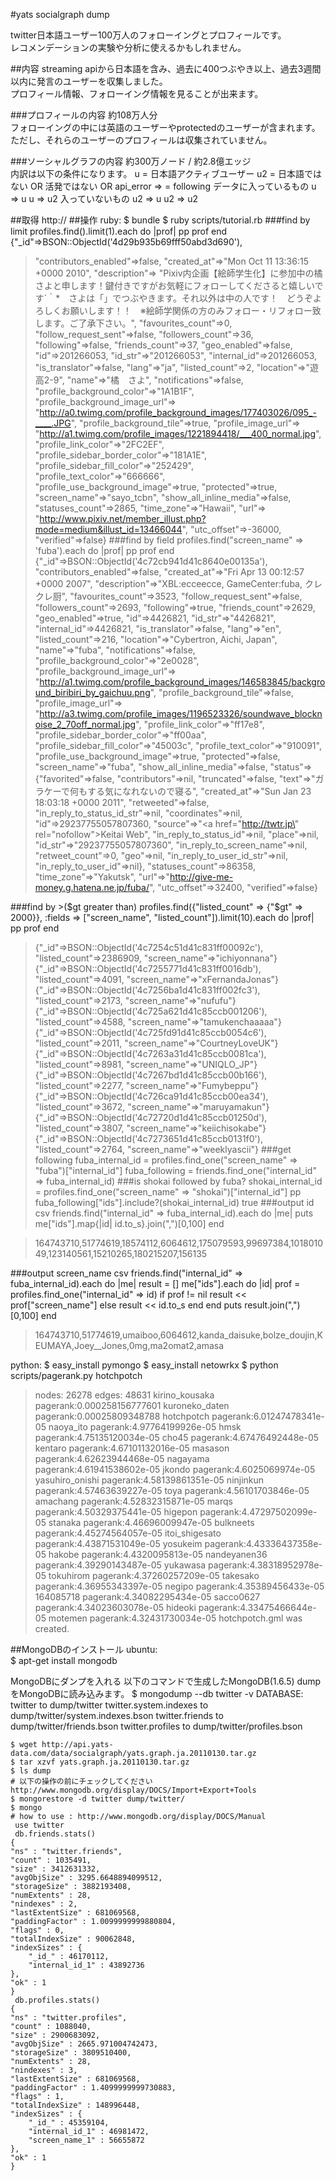 #yats socialgraph dump

twitter日本語ユーザー100万人のフォローイングとプロフィールです。  
レコメンデーションの実験や分析に使えるかもしれません。  

##内容
streaming apiから日本語を含み、過去に400つぶやき以上、過去3週間以内に発言のユーザーを収集しました。  
プロフィール情報、フォローイング情報を見ることが出来ます。  

###プロフィールの内容
  約108万人分  
フォローイングの中には英語のユーザーやprotectedのユーザーが含まれます。  
ただし、それらのユーザーのプロフィールは収集されていません。  

###ソーシャルグラフの内容
  約300万ノード / 約2.8億エッジ  
内訳は以下の条件になります。 
    u  = 日本語アクティブユーザー
    u2 = 日本語ではない OR 活発ではない OR api_error
    => = following
    データに入っているもの
      u => u
      u => u2
    入っていないもの
      u2 => u
      u2 => u2

##取得
  http://
##操作
ruby:
    $ bundle
    $ ruby scripts/tutorial.rb
###find by limit
    profiles.find().limit(1).each do |prof|
      pp prof
    end
{"_id"=>BSON::ObjectId('4d29b935b69fff50abd3d690'),
>"contributors_enabled"=>false,
>"created_at"=>"Mon Oct 11 13:36:15 +0000 2010",
>"description"=>
> "Pixiv内企画【絵師学生化】に参加中の橘さよと申します！鍵付きですがお気軽にフォローしてくださると嬉しいです´｀*　さよは「」でつぶやきます。それ以外は中の人です！　どうぞよろしくお願いします！！　※絵師学関係の方のみフォロー・リフォロー致します。ご了承下さい。",
>"favourites_count"=>0,
>"follow_request_sent"=>false,
>"followers_count"=>36,
>"following"=>false,
>"friends_count"=>37,
>"geo_enabled"=>false,
>"id"=>201266053,
>"id_str"=>"201266053",
>"internal_id"=>201266053,
>"is_translator"=>false,
>"lang"=>"ja",
>"listed_count"=>2,
>"location"=>"遊高2-9",
>"name"=>"橘　さよ",
>"notifications"=>false,
>"profile_background_color"=>"1A1B1F",
>"profile_background_image_url"=>
> "http://a0.twimg.com/profile_background_images/177403026/095_-____.JPG",
>"profile_background_tile"=>true,
>"profile_image_url"=>
> "http://a1.twimg.com/profile_images/1221894418/___400_normal.jpg",
>"profile_link_color"=>"2FC2EF",
>"profile_sidebar_border_color"=>"181A1E",
>"profile_sidebar_fill_color"=>"252429",
>"profile_text_color"=>"666666",
>"profile_use_background_image"=>true,
>"protected"=>true,
>"screen_name"=>"sayo_tcbn",
>"show_all_inline_media"=>false,
>"statuses_count"=>2865,
>"time_zone"=>"Hawaii",
>"url"=>
> "http://www.pixiv.net/member_illust.php?mode=medium&illust_id=13466044",
>"utc_offset"=>-36000,
>"verified"=>false}
###find by field
    profiles.find("screen_name" => 'fuba').each do |prof|
      pp prof
    end
> {"_id"=>BSON::ObjectId('4c72cb941d41c8640e00135a'),
> "contributors_enabled"=>false,
> "created_at"=>"Fri Apr 13 00:12:57 +0000 2007",
> "description"=>"XBL:ecceecce, GameCenter:fuba, クレクレ厨",
> "favourites_count"=>3523,
> "follow_request_sent"=>false,
> "followers_count"=>2693,
> "following"=>true,
> "friends_count"=>2629,
> "geo_enabled"=>true,
> "id"=>4426821,
> "id_str"=>"4426821",
> "internal_id"=>4426821,
> "is_translator"=>false,
> "lang"=>"en",
> "listed_count"=>216,
> "location"=>"Cybertron, Aichi, Japan",
> "name"=>"fuba",
> "notifications"=>false,
> "profile_background_color"=>"2e0028",
> "profile_background_image_url"=>
>  "http://a1.twimg.com/profile_background_images/146583845/background_biribiri_by_gaichuu.png",
> "profile_background_tile"=>false,
> "profile_image_url"=>
>  "http://a3.twimg.com/profile_images/1196523326/soundwave_blocknoise_2_70off_normal.jpg",
> "profile_link_color"=>"ff17e8",
> "profile_sidebar_border_color"=>"ff00aa",
> "profile_sidebar_fill_color"=>"45003c",
> "profile_text_color"=>"910091",
> "profile_use_background_image"=>true,
> "protected"=>false,
> "screen_name"=>"fuba",
> "show_all_inline_media"=>false,
> "status"=>
> {"favorited"=>false,
>  "contributors"=>nil,
>  "truncated"=>false,
>  "text"=>"ガラケーで何もする気になれないので寝る",
>  "created_at"=>"Sun Jan 23 18:03:18 +0000 2011",
>  "retweeted"=>false,
>  "in_reply_to_status_id_str"=>nil,
>  "coordinates"=>nil,
>  "id"=>29237755057807360,
>  "source"=>"<a href=\"http://twtr.jp\" rel=\"nofollow\">Keitai Web</a>",
>  "in_reply_to_status_id"=>nil,
>  "place"=>nil,
>  "id_str"=>"29237755057807360",
>  "in_reply_to_screen_name"=>nil,
>  "retweet_count"=>0,
>  "geo"=>nil,
>  "in_reply_to_user_id_str"=>nil,
>  "in_reply_to_user_id"=>nil},
> "statuses_count"=>86358,
> "time_zone"=>"Yakutsk",
> "url"=>"http://give-me-money.g.hatena.ne.jp/fuba/",
> "utc_offset"=>32400,
> "verified"=>false}

###find by >($gt greater than)
    profiles.find({"listed_count" => {"$gt" => 2000}},
                   :fields => ["screen_name", "listed_count"]).limit(10).each do |prof|
      pp prof
    end


> {"_id"=>BSON::ObjectId('4c7254c51d41c831ff00092c'),
> "listed_count"=>2386909,
> "screen_name"=>"ichiyonnana"}
> {"_id"=>BSON::ObjectId('4c7255771d41c831ff0016db'),
> "listed_count"=>4091,
> "screen_name"=>"xFernandaJonas"}
> {"_id"=>BSON::ObjectId('4c7256ba1d41c831ff002fc3'),
> "listed_count"=>2173,
> "screen_name"=>"nufufu"}
> {"_id"=>BSON::ObjectId('4c725a621d41c85ccb001206'),
> "listed_count"=>4588,
> "screen_name"=>"tamukenchaaaaa"}
> {"_id"=>BSON::ObjectId('4c725fd91d41c85ccb0054c6'),
> "listed_count"=>2011,
> "screen_name"=>"CourtneyLoveUK"}
> {"_id"=>BSON::ObjectId('4c7263a31d41c85ccb0081ca'),
> "listed_count"=>8981,
> "screen_name"=>"UNIQLO_JP"}
> {"_id"=>BSON::ObjectId('4c7267bd1d41c85ccb00b166'),
> "listed_count"=>2277,
> "screen_name"=>"Fumybeppu"}
> {"_id"=>BSON::ObjectId('4c726ca91d41c85ccb00ea34'),
> "listed_count"=>3672,
> "screen_name"=>"maruyamakun"}
> {"_id"=>BSON::ObjectId('4c72720d1d41c85ccb01250d'),
> "listed_count"=>3807,
> "screen_name"=>"keiichisokabe"}
> {"_id"=>BSON::ObjectId('4c7273651d41c85ccb0131f0'),
> "listed_count"=>2764,
> "screen_name"=>"weeklyascii"}
###get following
    fuba_internal_id = profiles.find_one("screen_name" => "fuba")["internal_id"]
    fuba_following = friends.find_one("internal_id" => fuba_internal_id)
###is shokai followed by fuba?
    shokai_internal_id = profiles.find_one("screen_name" => "shokai")["internal_id"]
    pp fuba_following["ids"].include?(shokai_internal_id)
> true
###output id csv
    friends.find("internal_id" => fuba_internal_id).each do |me|
      puts me["ids"].map{|id| id.to_s}.join(",")[0,100]
    end

> 164743710,51774619,18574112,6064612,175079593,99697384,101801049,123140561,15210265,180215207,156135

###output screen_name csv
    friends.find("internal_id" => fuba_internal_id).each do |me|
      result = []
      me["ids"].each do |id|
        prof = profiles.find_one("internal_id" => id)
        if prof != nil
          result << prof["screen_name"]
        else
          result << id.to_s
        end
      end
      puts result.join(",")[0,100]
    end

> 164743710,51774619,umaiboo,6064612,kanda_daisuke,bolze_doujin,KEUMAYA,Joey__Jones,0mg,ma2omat2,amasa

python:
    $ easy_install pymongo
    $ easy_install netowrkx
    $ python scripts/pagerank.py hotchpotch 

> nodes: 26278 edges: 48631
>            kirino_kousaka pagerank:0.000258156777601
>            kuroneko_daten pagerank:0.00025809348788
>                hotchpotch pagerank:6.01247478341e-05
>                 naoya_ito pagerank:4.97764199926e-05
>                      hmsk pagerank:4.75135120034e-05
>                     cho45 pagerank:4.67476492448e-05
>                   kentaro pagerank:4.67101132016e-05
>                   masason pagerank:4.62623944468e-05
>                  nagayama pagerank:4.61941538602e-05
>                    jkondo pagerank:4.6025069974e-05
>           yasuhiro_onishi pagerank:4.58139861351e-05
>                 ninjinkun pagerank:4.57463639227e-05
>                      toya pagerank:4.56101703846e-05
>                  amachang pagerank:4.52832315871e-05
>                     marqs pagerank:4.50329375441e-05
>                   higepon pagerank:4.47297502099e-05
>                   stanaka pagerank:4.46696009947e-05
>                 bulkneets pagerank:4.45274564057e-05
>            itoi_shigesato pagerank:4.43871531049e-05
>                  yosukeim pagerank:4.43336437358e-05
>                    hakobe pagerank:4.4320095813e-05
>              nandeyanen36 pagerank:4.39290143487e-05
>                  yukawasa pagerank:4.38318952978e-05
>                 tokuhirom pagerank:4.37260257209e-05
>                  takesako pagerank:4.36955343397e-05
>                    negipo pagerank:4.35389456433e-05
>                 164085718 pagerank:4.34082295434e-05
>                 sacco0627 pagerank:4.34023603078e-05
>                   hideoki pagerank:4.33475466644e-05
>                   motemen pagerank:4.32431730034e-05
> hotchpotch.gml was created.


##MongoDBのインストール
ubuntu:  
    $ apt-get install mongodb

MongoDBにダンプを入れる
以下のコマンドで生成したMongoDB(1.6.5) dumpをMongoDBに読み込みます。
    $ mongodump --db twitter -v
    DATABASE: twitter        to     dump/twitter
          twitter.system.indexes to dump/twitter/system.indexes.bson
          twitter.friends to dump/twitter/friends.bson
          twitter.profiles to dump/twitter/profiles.bson

    $ wget http://api.yats-data.com/data/socialgraph/yats.graph.ja.20110130.tar.gz
    $ tar xzvf yats.graph.ja.20110130.tar.gz
    $ ls dump
    # 以下の操作の前にチェックしてください http://www.mongodb.org/display/DOCS/Import+Export+Tools
    $ mongorestore -d twitter dump/twitter/
    $ mongo
    # how to use : http://www.mongodb.org/display/DOCS/Manual 
     use twitter
     db.friends.stats()                          
    {
	"ns" : "twitter.friends",
	"count" : 1035491,
	"size" : 3412631332,
	"avgObjSize" : 3295.6648894099512,
	"storageSize" : 3882193408,
	"numExtents" : 28,
	"nindexes" : 2,
	"lastExtentSize" : 681069568,
	"paddingFactor" : 1.0099999999880804,
	"flags" : 0,
	"totalIndexSize" : 90062848,
	"indexSizes" : {
		"_id_" : 46170112,
		"internal_id_1" : 43892736
	},
	"ok" : 1
    }
     db.profiles.stats()
    {
	"ns" : "twitter.profiles",
	"count" : 1088040,
	"size" : 2900683092,
	"avgObjSize" : 2665.971004742473,
	"storageSize" : 3809510400,
	"numExtents" : 28,
	"nindexes" : 3,
	"lastExtentSize" : 681069568,
	"paddingFactor" : 1.4099999999730883,
	"flags" : 1,
	"totalIndexSize" : 148996448,
	"indexSizes" : {
		"_id_" : 45359104,
		"internal_id_1" : 46981472,
		"screen_name_1" : 56655872
	},
	"ok" : 1
    }
